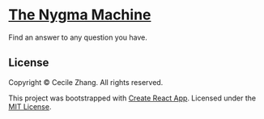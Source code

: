 # [The Nygma Machine](https://cclzhang.github.io/the-nygma-machine/)

Find an answer to any question you have.

## License

Copyright &copy; Cecile Zhang. All rights reserved.

This project was bootstrapped with [Create React App](https://github.com/facebook/create-react-app). Licensed under the [MIT License](./LICENSE).
